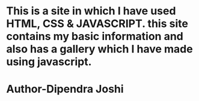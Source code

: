 # This is a site in which I have used HTML, CSS & JAVASCRIPT. this site contains my basic information and also has a gallery which I have made using javascript.



# Author-Dipendra Joshi 

